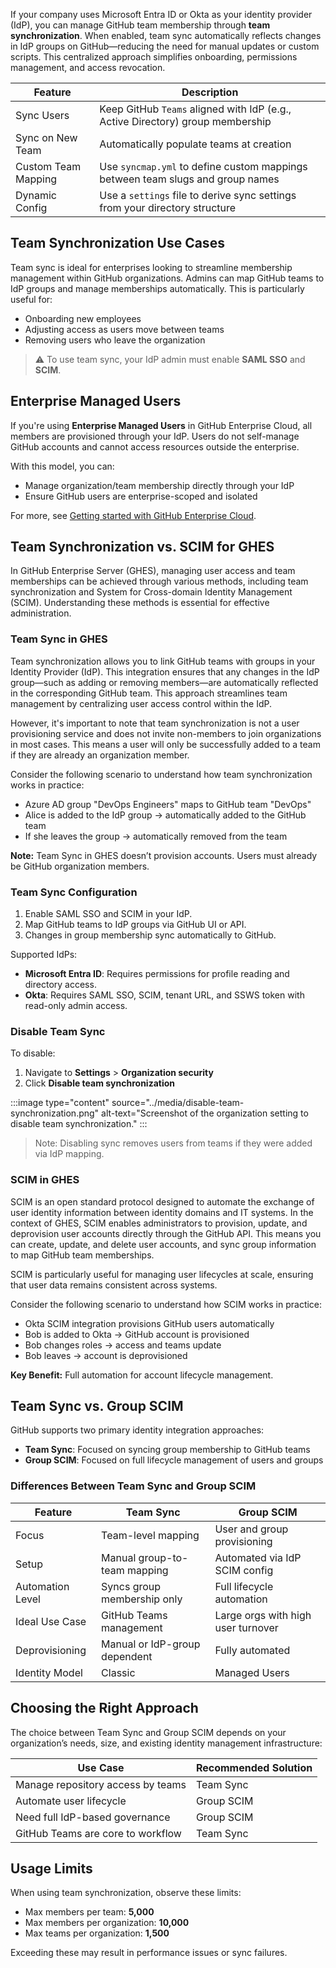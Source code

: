 If your company uses Microsoft Entra ID or Okta as your identity provider (IdP), you can manage GitHub team membership through **team synchronization**. When enabled, team sync automatically reflects changes in IdP groups on GitHub—reducing the need for manual updates or custom scripts. This centralized approach simplifies onboarding, permissions management, and access revocation.

| Feature               | Description                                                                 |
|-----------------------|-----------------------------------------------------------------------------|
| Sync Users            | Keep GitHub `Teams` aligned with IdP (e.g., Active Directory) group membership |
| Sync on New Team      | Automatically populate teams at creation                                    |
| Custom Team Mapping   | Use `syncmap.yml` to define custom mappings between team slugs and group names |
| Dynamic Config        | Use a `settings` file to derive sync settings from your directory structure  |

## Team Synchronization Use Cases

Team sync is ideal for enterprises looking to streamline membership management within GitHub organizations. Admins can map GitHub teams to IdP groups and manage memberships automatically. This is particularly useful for:

- Onboarding new employees
- Adjusting access as users move between teams
- Removing users who leave the organization

> ⚠️ To use team sync, your IdP admin must enable **SAML SSO** and **SCIM**.


## Enterprise Managed Users

If you're using **Enterprise Managed Users** in GitHub Enterprise Cloud, all members are provisioned through your IdP. Users do not self-manage GitHub accounts and cannot access resources outside the enterprise.

With this model, you can:

- Manage organization/team membership directly through your IdP
- Ensure GitHub users are enterprise-scoped and isolated

For more, see [Getting started with GitHub Enterprise Cloud](https://docs.github.com/get-started/onboarding/getting-started-with-github-enterprise-cloud).



## Team Synchronization vs. SCIM for GHES 

In GitHub Enterprise Server (GHES), managing user access and team memberships can be achieved through various methods, including team synchronization and System for Cross-domain Identity Management (SCIM). Understanding these methods is essential for effective administration.

### Team Sync in GHES

Team synchronization allows you to link GitHub teams with groups in your Identity Provider (IdP). This integration ensures that any changes in the IdP group—such as adding or removing members—are automatically reflected in the corresponding GitHub team. This approach streamlines team management by centralizing user access control within the IdP.

However, it's important to note that team synchronization is not a user provisioning service and does not invite non-members to join organizations in most cases. This means a user will only be successfully added to a team if they are already an organization member.

Consider the following scenario to understand how team synchronization works in practice:

- Azure AD group "DevOps Engineers" maps to GitHub team "DevOps"
- Alice is added to the IdP group → automatically added to the GitHub team
- If she leaves the group → automatically removed from the team

**Note:** Team Sync in GHES doesn’t provision accounts. Users must already be GitHub organization members.

### Team Sync Configuration

1. Enable SAML SSO and SCIM in your IdP.
2. Map GitHub teams to IdP groups via GitHub UI or API.
3. Changes in group membership sync automatically to GitHub.

Supported IdPs:
- **Microsoft Entra ID**: Requires permissions for profile reading and directory access.
- **Okta**: Requires SAML SSO, SCIM, tenant URL, and SSWS token with read-only admin access.

### Disable Team Sync

To disable:

1. Navigate to **Settings** > **Organization security**
2. Click **Disable team synchronization**

:::image type="content" source="../media/disable-team-synchronization.png" alt-text="Screenshot of the organization setting to disable team synchronization." :::

> Note: Disabling sync removes users from teams if they were added via IdP mapping.

### SCIM in GHES
SCIM is an open standard protocol designed to automate the exchange of user identity information between identity domains and IT systems. In the context of GHES, SCIM enables administrators to provision, update, and deprovision user accounts directly through the GitHub API. This means you can create, update, and delete user accounts, and sync group information to map GitHub team memberships.

SCIM is particularly useful for managing user lifecycles at scale, ensuring that user data remains consistent across systems.

Consider the following scenario to understand how SCIM works in practice:
- Okta SCIM integration provisions GitHub users automatically
- Bob is added to Okta → GitHub account is provisioned
- Bob changes roles → access and teams update
- Bob leaves → account is deprovisioned

**Key Benefit:** Full automation for account lifecycle management.

## Team Sync vs. Group SCIM

GitHub supports two primary identity integration approaches:

- **Team Sync**: Focused on syncing group membership to GitHub teams
- **Group SCIM**: Focused on full lifecycle management of users and groups

### Differences Between Team Sync and Group SCIM

| Feature                  | Team Sync                                     | Group SCIM                                   |
|--------------------------|-----------------------------------------------|----------------------------------------------|
| Focus                    | Team-level mapping                            | User and group provisioning                  |
| Setup                    | Manual group-to-team mapping                  | Automated via IdP SCIM config                |
| Automation Level         | Syncs group membership only                   | Full lifecycle automation                    |
| Ideal Use Case           | GitHub Teams management                       | Large orgs with high user turnover           |
| Deprovisioning           | Manual or IdP-group dependent                 | Fully automated                              |
| Identity Model           | Classic                                       | Managed Users                                |


## Choosing the Right Approach
The choice between Team Sync and Group SCIM depends on your organization’s needs, size, and existing identity management infrastructure:

| Use Case                          | Recommended Solution |
|----------------------------------|----------------------|
| Manage repository access by teams| Team Sync            |
| Automate user lifecycle          | Group SCIM           |
| Need full IdP-based governance   | Group SCIM           |
| GitHub Teams are core to workflow| Team Sync            |


## Usage Limits

When using team synchronization, observe these limits:

- Max members per team: **5,000**
- Max members per organization: **10,000**
- Max teams per organization: **1,500**

Exceeding these may result in performance issues or sync failures.
